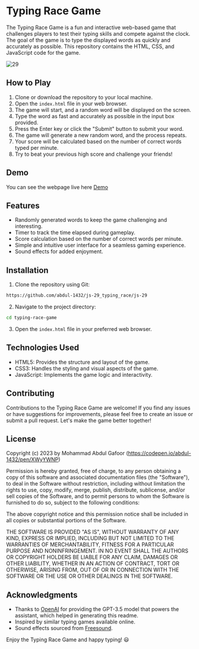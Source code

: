 # Typing Race Game

The Typing Race Game is a fun and interactive web-based game that challenges players to test their typing skills and compete against the clock. The goal of the game is to type the displayed words as quickly and accurately as possible. This repository contains the HTML, CSS, and JavaScript code for the game.

![29](https://github.com/abdul-1432/js-29_typing_race/assets/124916666/8558c01c-e391-4f50-ba63-6f4a4bc5bd2b)


## How to Play

1. Clone or download the repository to your local machine.
2. Open the `index.html` file in your web browser.
3. The game will start, and a random word will be displayed on the screen.
4. Type the word as fast and accurately as possible in the input box provided.
5. Press the Enter key or click the "Submit" button to submit your word.
6. The game will generate a new random word, and the process repeats.
7. Your score will be calculated based on the number of correct words typed per minute.
8. Try to beat your previous high score and challenge your friends!

## Demo
You can see the webpage live here [Demo](https://codepen.io/abdul-1432/pen/XWyYWNP)

## Features

- Randomly generated words to keep the game challenging and interesting.
- Timer to track the time elapsed during gameplay.
- Score calculation based on the number of correct words per minute.
- Simple and intuitive user interface for a seamless gaming experience.
- Sound effects for added enjoyment.

## Installation

1. Clone the repository using Git:

```bash
https://github.com/abdul-1432/js-29_typing_race/js-29
```

2. Navigate to the project directory:

```bash
cd typing-race-game
```

3. Open the `index.html` file in your preferred web browser.

## Technologies Used

- HTML5: Provides the structure and layout of the game.
- CSS3: Handles the styling and visual aspects of the game.
- JavaScript: Implements the game logic and interactivity.

## Contributing

Contributions to the Typing Race Game are welcome! If you find any issues or have suggestions for improvements, please feel free to create an issue or submit a pull request. Let's make the game better together!

## License

Copyright (c) 2023 by Mohammad Abdul Gafoor (https://codepen.io/abdul-1432/pen/XWyYWNP)

Permission is hereby granted, free of charge, to any person obtaining a copy of this software and associated documentation files (the "Software"), to deal in the Software without restriction, including without limitation the rights to use, copy, modify, merge, publish, distribute, sublicense, and/or sell copies of the Software, and to permit persons to whom the Software is furnished to do so, subject to the following conditions:

The above copyright notice and this permission notice shall be included in all copies or substantial portions of the Software.

THE SOFTWARE IS PROVIDED "AS IS", WITHOUT WARRANTY OF ANY KIND, EXPRESS OR IMPLIED, INCLUDING BUT NOT LIMITED TO THE WARRANTIES OF MERCHANTABILITY, FITNESS FOR A PARTICULAR PURPOSE AND NONINFRINGEMENT. IN NO EVENT SHALL THE AUTHORS OR COPYRIGHT HOLDERS BE LIABLE FOR ANY CLAIM, DAMAGES OR OTHER LIABILITY, WHETHER IN AN ACTION OF CONTRACT, TORT OR OTHERWISE, ARISING FROM, OUT OF OR IN CONNECTION WITH THE SOFTWARE OR THE USE OR OTHER DEALINGS IN THE SOFTWARE.



## Acknowledgments

- Thanks to [OpenAI](https://openai.com) for providing the GPT-3.5 model that powers the assistant, which helped in generating this readme.
- Inspired by similar typing games available online.
- Sound effects sourced from [Freesound](https://freesound.org/).

Enjoy the Typing Race Game and happy typing! 😃
